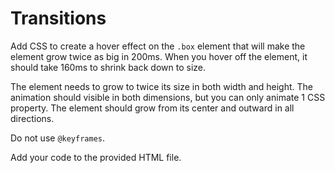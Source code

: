 # Transitions

Add CSS to create a hover effect on the `.box` element that will make the element grow twice as big in 200ms. When you hover off the element, it should take 160ms to shrink back down to size.

The element needs to grow to twice its size in both width and height. The animation should visible in both dimensions, but you can only animate 1 CSS property. The element should grow from its center and outward in all directions.

Do not use `@keyframes`.

Add your code to the provided HTML file.
